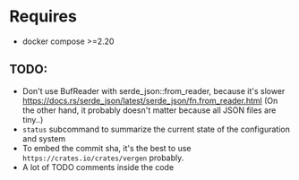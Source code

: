 # Requires
  - docker compose >=2.20

## TODO:
  - Don't use BufReader with serde_json::from_reader, because it's slower
    https://docs.rs/serde_json/latest/serde_json/fn.from_reader.html
    (On the other hand, it probably doesn't matter because all JSON files are tiny..)
  - `status` subcommand to summarize the current state of the configuration and system
  - To embed the commit sha, it's the best to use `https://crates.io/crates/vergen` probably.
  - A lot of TODO comments inside the code

